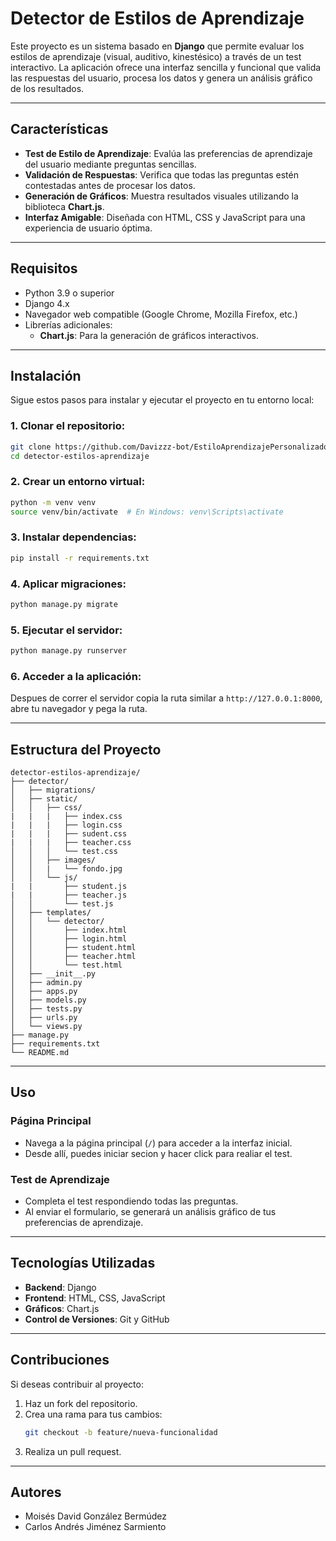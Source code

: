 # **Detector de Estilos de Aprendizaje**

Este proyecto es un sistema basado en **Django** que permite evaluar los estilos de aprendizaje (visual, auditivo, kinestésico) a través de un test interactivo. La aplicación ofrece una interfaz sencilla y funcional que valida las respuestas del usuario, procesa los datos y genera un análisis gráfico de los resultados.

---

## **Características**
- **Test de Estilo de Aprendizaje**: Evalúa las preferencias de aprendizaje del usuario mediante preguntas sencillas.
- **Validación de Respuestas**: Verifica que todas las preguntas estén contestadas antes de procesar los datos.
- **Generación de Gráficos**: Muestra resultados visuales utilizando la biblioteca **Chart.js**.
- **Interfaz Amigable**: Diseñada con HTML, CSS y JavaScript para una experiencia de usuario óptima.

---

## **Requisitos**
- Python 3.9 o superior
- Django 4.x
- Navegador web compatible (Google Chrome, Mozilla Firefox, etc.)
- Librerías adicionales:
  - **Chart.js**: Para la generación de gráficos interactivos.

---

## **Instalación**
Sigue estos pasos para instalar y ejecutar el proyecto en tu entorno local:

### 1. Clonar el repositorio:
```bash
git clone https://github.com/Davizzz-bot/EstiloAprendizajePersonalizado.git
cd detector-estilos-aprendizaje
```

### 2. Crear un entorno virtual:
```bash
python -m venv venv
source venv/bin/activate  # En Windows: venv\Scripts\activate
```

### 3. Instalar dependencias:
```bash
pip install -r requirements.txt
```

### 4. Aplicar migraciones:
```bash
python manage.py migrate
```

### 5. Ejecutar el servidor:
```bash
python manage.py runserver
```

### 6. Acceder a la aplicación:
Despues de correr el servidor copia la ruta similar a `http://127.0.0.1:8000`, abre tu navegador y pega la ruta.

---

## **Estructura del Proyecto**

```plaintext
detector-estilos-aprendizaje/
├── detector/
│   ├── migrations/
│   ├── static/
│   │   ├── css/
|   |   |   ├── index.css
|   |   |   ├── login.css
|   |   |   ├── sudent.css
|   |   |   ├── teacher.css
│   │   │   └── test.css
│   │   ├── images/
│   │   |   └── fondo.jpg
│   │   └── js/
|   |       ├── student.js
|   |       ├── teacher.js
│   │       └── test.js
│   ├── templates/
│   │   └── detector/
│   │       ├── index.html
│   │       ├── login.html
│   │       ├── student.html
│   │       ├── teacher.html
│   │       └── test.html
│   ├── __init__.py
│   ├── admin.py
│   ├── apps.py
│   ├── models.py
│   ├── tests.py
│   ├── urls.py
│   └── views.py
├── manage.py
├── requirements.txt
└── README.md
```

---

## **Uso**

### Página Principal
- Navega a la página principal (`/`) para acceder a la interfaz inicial.
- Desde allí, puedes iniciar secion y hacer click para realiar el test.

### Test de Aprendizaje
- Completa el test respondiendo todas las preguntas.
- Al enviar el formulario, se generará un análisis gráfico de tus preferencias de aprendizaje.

---

## **Tecnologías Utilizadas**
- **Backend**: Django
- **Frontend**: HTML, CSS, JavaScript
- **Gráficos**: Chart.js
- **Control de Versiones**: Git y GitHub

---

## **Contribuciones**
Si deseas contribuir al proyecto:
1. Haz un fork del repositorio.
2. Crea una rama para tus cambios:
   ```bash
   git checkout -b feature/nueva-funcionalidad
   ```
3. Realiza un pull request.


---

## **Autores**
- Moisés David González Bermúdez
- Carlos Andrés Jiménez Sarmiento

